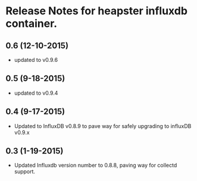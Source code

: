 # Release Notes for heapster influxdb container.

## 0.6 (12-10-2015)
- updated to v0.9.6

## 0.5 (9-18-2015)
- updated to v0.9.4

## 0.4 (9-17-2015)
- Updated to InfluxDB v0.8.9 to pave way for safely upgrading to influxDB v0.9.x

## 0.3 (1-19-2015)
- Updated Influxdb version number to 0.8.8, paving way for collectd support.

